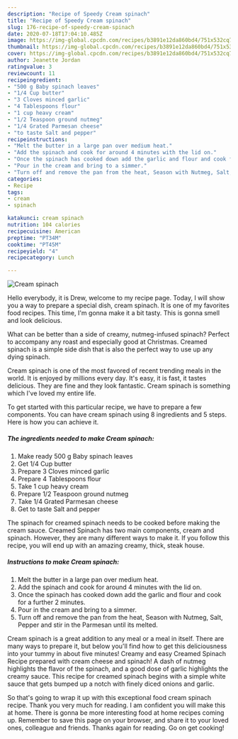 ```yaml
---
description: "Recipe of Speedy Cream spinach"
title: "Recipe of Speedy Cream spinach"
slug: 176-recipe-of-speedy-cream-spinach
date: 2020-07-18T17:04:10.485Z
image: https://img-global.cpcdn.com/recipes/b3891e12da860bd4/751x532cq70/cream-spinach-recipe-main-photo.jpg
thumbnail: https://img-global.cpcdn.com/recipes/b3891e12da860bd4/751x532cq70/cream-spinach-recipe-main-photo.jpg
cover: https://img-global.cpcdn.com/recipes/b3891e12da860bd4/751x532cq70/cream-spinach-recipe-main-photo.jpg
author: Jeanette Jordan
ratingvalue: 3
reviewcount: 11
recipeingredient:
- "500 g Baby spinach leaves"
- "1/4 Cup butter"
- "3 Cloves minced garlic"
- "4 Tablespoons flour"
- "1 cup heavy cream"
- "1/2 Teaspoon ground nutmeg"
- "1/4 Grated Parmesan cheese"
- "to taste Salt and pepper"
recipeinstructions:
- "Melt the butter in a large pan over medium heat."
- "Add the spinach and cook for around 4 minutes with the lid on."
- "Once the spinach has cooked down add the garlic and flour and cook for a further 2 minutes."
- "Pour in the cream and bring to a simmer."
- "Turn off and remove the pan from the heat, Season with Nutmeg, Salt, Pepper and stir in the Parmesan until its melted."
categories:
- Recipe
tags:
- cream
- spinach

katakunci: cream spinach 
nutrition: 104 calories
recipecuisine: American
preptime: "PT34M"
cooktime: "PT45M"
recipeyield: "4"
recipecategory: Lunch

---
```



![Cream spinach](https://img-global.cpcdn.com/recipes/b3891e12da860bd4/751x532cq70/cream-spinach-recipe-main-photo.jpg)

Hello everybody, it is Drew, welcome to my recipe page. Today, I will show you a way to prepare a special dish, cream spinach. It is one of my favorites food recipes. This time, I'm gonna make it a bit tasty. This is gonna smell and look delicious.

What can be better than a side of creamy, nutmeg-infused spinach? Perfect to accompany any roast and especially good at Christmas. Creamed spinach is a simple side dish that is also the perfect way to use up any dying spinach.

Cream spinach is one of the most favored of recent trending meals in the world. It is enjoyed by millions every day. It's easy, it is fast, it tastes delicious. They are fine and they look fantastic. Cream spinach is something which I've loved my entire life.


To get started with this particular recipe, we have to prepare a few components. You can have cream spinach using 8 ingredients and 5 steps. Here is how you can achieve it.

<!--inarticleads1-->

##### The ingredients needed to make Cream spinach:

1. Make ready 500 g Baby spinach leaves
1. Get 1/4 Cup butter
1. Prepare 3 Cloves minced garlic
1. Prepare 4 Tablespoons flour
1. Take 1 cup heavy cream
1. Prepare 1/2 Teaspoon ground nutmeg
1. Take 1/4 Grated Parmesan cheese
1. Get to taste Salt and pepper


The spinach for creamed spinach needs to be cooked before making the cream sauce. Creamed Spinach has two main components, cream and spinach. However, they are many different ways to make it. If you follow this recipe, you will end up with an amazing creamy, thick, steak house. 

<!--inarticleads2-->

##### Instructions to make Cream spinach:

1. Melt the butter in a large pan over medium heat.
1. Add the spinach and cook for around 4 minutes with the lid on.
1. Once the spinach has cooked down add the garlic and flour and cook for a further 2 minutes.
1. Pour in the cream and bring to a simmer.
1. Turn off and remove the pan from the heat, Season with Nutmeg, Salt, Pepper and stir in the Parmesan until its melted.


Cream spinach is a great addition to any meal or a meal in itself. There are many ways to prepare it, but below you&#39;ll find how to get this deliciousness into your tummy in about five minutes! Creamy and easy Creamed Spinach Recipe prepared with cream cheese and spinach! A dash of nutmeg highlights the flavor of the spinach, and a good dose of garlic highlights the creamy sauce. This recipe for creamed spinach begins with a simple white sauce that gets bumped up a notch with finely diced onions and garlic. 

So that's going to wrap it up with this exceptional food cream spinach recipe. Thank you very much for reading. I am confident you will make this at home. There is gonna be more interesting food at home recipes coming up. Remember to save this page on your browser, and share it to your loved ones, colleague and friends. Thanks again for reading. Go on get cooking!

